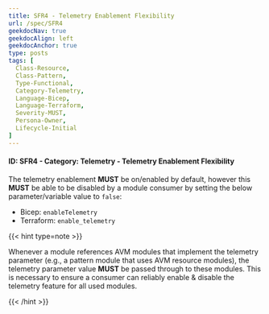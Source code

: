 ```yaml
---
title: SFR4 - Telemetry Enablement Flexibility
url: /spec/SFR4
geekdocNav: true
geekdocAlign: left
geekdocAnchor: true
type: posts
tags: [
  Class-Resource,
  Class-Pattern,
  Type-Functional,
  Category-Telemetry,
  Language-Bicep,
  Language-Terraform,
  Severity-MUST,
  Persona-Owner,
  Lifecycle-Initial
]
---
```


#### ID: SFR4 - Category: Telemetry - Telemetry Enablement Flexibility

The telemetry enablement **MUST** be on/enabled by default, however this **MUST** be able to be disabled by a module consumer by setting the below parameter/variable value to `false`:

- Bicep: `enableTelemetry`
- Terraform: `enable_telemetry`

{{< hint type=note >}}

Whenever a module references AVM modules that implement the telemetry parameter (e.g., a pattern module that uses AVM resource modules), the telemetry parameter value **MUST** be passed through to these modules. This is necessary to ensure a consumer can reliably enable & disable the telemetry feature for all used modules.

{{< /hint >}}
